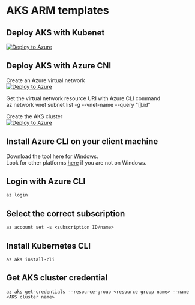 # AKS ARM templates

## Deploy AKS with Kubenet <br/>
[![Deploy to Azure](https://aka.ms/deploytoazurebutton)](https://portal.azure.com/#create/Microsoft.Template/uri/https%3A%2F%2Fraw.githubusercontent.com%2Fmsftjonw%2FAKS_ARM_templates%2Fmaster%2FAKS_with_Kubenet%2Ftemplate.json)

## Deploy AKS with Azure CNI <br/>

Create an Azure virtual network <br/>
[![Deploy to Azure](https://aka.ms/deploytoazurebutton)](https://portal.azure.com/#create/Microsoft.Template/uri/https%3A%2F%2Fraw.githubusercontent.com%2Fmsftjonw%2FAKS_ARM_templates%2Fmaster%2FAKS_with_AzureCNI%2Fazure_vnet_template.json)

Get the virtual network resource URI with Azure CLI command <br/>
    az network vnet subnet list -g <resource group name> --vnet-name <virtual network name> --query "[].id"

Create the AKS cluster <br/>
[![Deploy to Azure](https://aka.ms/deploytoazurebutton)](https://portal.azure.com/#create/Microsoft.Template/uri/https%3A%2F%2Fraw.githubusercontent.com%2Fmsftjonw%2FAKS_ARM_templates%2Fmaster%2FAKS_with_AzureCNI%2Faks_template.json)

## Install Azure CLI on your client machine
Download the tool here for [Windows](https://aka.ms/installazurecliwindows). <br/>
Look for other platforms [here](https://docs.microsoft.com/en-us/cli/azure/install-azure-cli) if you are not on Windows.

## Login with Azure CLI
    az login

## Select the correct subscription
    az account set -s <subscription ID/name>

## Install Kubernetes CLI
    az aks install-cli
    
## Get AKS cluster credential
    az aks get-credentials --resource-group <resource group name> --name <AKS cluster name>



